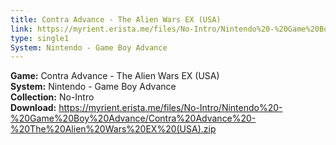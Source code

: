 ```yaml
---
title: Contra Advance - The Alien Wars EX (USA)
link: https://myrient.erista.me/files/No-Intro/Nintendo%20-%20Game%20Boy%20Advance/Contra%20Advance%20-%20The%20Alien%20Wars%20EX%20(USA).zip
type: single1
System: Nintendo - Game Boy Advance
---
```

<b>Game:</b> Contra Advance - The Alien Wars EX (USA)<br>
<b>System:</b> Nintendo - Game Boy Advance<br>
<b>Collection:</b> No-Intro<br>
<b>Download:</b> https://myrient.erista.me/files/No-Intro/Nintendo%20-%20Game%20Boy%20Advance/Contra%20Advance%20-%20The%20Alien%20Wars%20EX%20(USA).zip